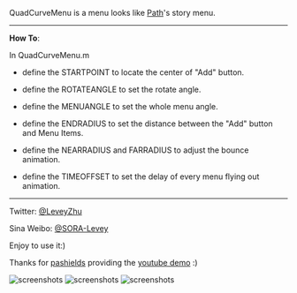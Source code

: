 QuadCurveMenu is a menu looks like [Path](https://path.com/)'s story menu.

---

**How To**:

In QuadCurveMenu.m

* define the STARTPOINT  to locate the center of "Add" button.

* define the ROTATEANGLE to set the rotate angle.

* define the MENUANGLE to set the whole menu angle.

* define the ENDRADIUS to set the distance between the "Add" button and Menu Items.

* define the NEARRADIUS and FARRADIUS to adjust the bounce animation.
 
* define the TIMEOFFSET to set the delay of every menu flying out animation.

---

Twitter: [@LeveyZhu](https://twitter.com/#!/LeveyZhu) 

Sina Weibo: [@SORA-Levey](http://weibo.com/leveyzhu) 

Enjoy to use it:) 

Thanks for [pashields](https://github.com/pashields) providing the [youtube demo](http://www.youtube.com/watch?v=vddaYMtETjo) :)

![screenshots](http://lunaapp.com/images/external/qcmenu2.gif) ![screenshots](http://lunaapp.com/images/external/qcmenu3.gif) ![screenshots](http://lunaapp.com/images/external/qcmenu4.gif)